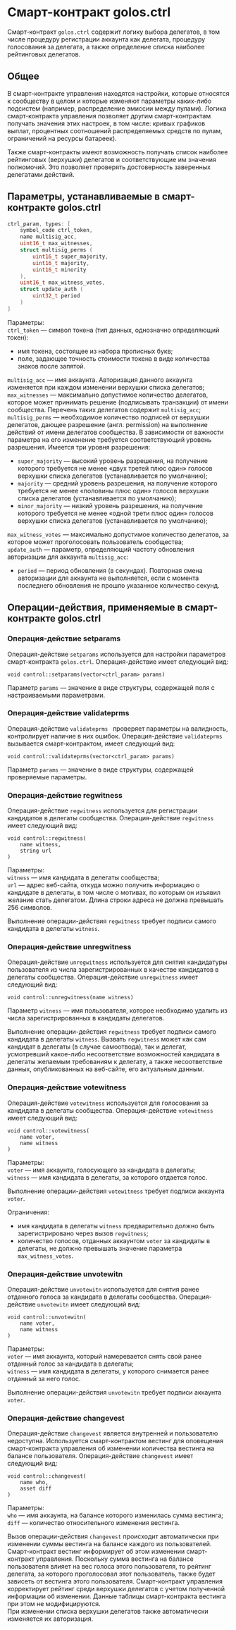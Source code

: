 ﻿# Смарт-контракт golos.ctrl
Смарт-контракт `golos.ctrl` содержит логику выбора делегатов, в том числе процедуру регистрации аккаунта как делегата, процедуру голосования за делегата, а также определение списка наиболее рейтинговых делегатов.

## Общее
В смарт-контракте управления находятся настройки, которые относятся к сообществу в целом и которые изменяют параметры каких-либо подсистем (например, распределение эмиссии между пулами). Логика смарт-контракта управления позволяет другим смарт-контрактам получать значения этих настроек, в том числе: кривых графиков выплат, процентных соотношений распределяемых средств по пулам, ограничений на ресурсы батареек).  

Также смарт-контракты имеют возможность получать список наиболее рейтинговых (верхушки) делегатов и соответствующие им значения полномочий. Это позволяет проверять достоверность заверенных делегатами действий.

## Параметры, устанавливаемые в смарт-контракте golos.ctrl

```cpp
ctrl_param, types: [
    symbol_code ctrl_token,
    name multisig_acc,
    uint16_t max_witnesses,
    struct multisig_perms (
        uint16_t super_majority,
        uint16_t majority,
        uint16_t minority
    ), 
    uint16_t max_witness_votes,
    struct update_auth (
        uint32_t period
    )
]
```
Параметры:  
`ctrl_token` — символ токена (тип данных, однозначно определяющий токен):
  * имя токена, состоящее из набора прописных букв;  
  * поле, задающее точность стоимости токена в виде количества знаков после запятой.  

`multisig_acc` — имя аккаунта. Авторизация данного аккаунта изменяется при каждом изменении верхушки списка делегатов;  
`max_witnesses` — максимально допустимое количество делегатов, которое может принимать решение (подписывать транзакции) от имени сообщества. Перечень таких делегатов содержит `multisig_acc`;  
`multisig_perms` — необходимое количество подписей от верхушки делегатов, дающее разрешение (англ. permission) на выполнение действий от имени делегатов сообщества. В зависимости от важности параметра на его изменение требуется соответствующий уровень разрешения. Имеется три уровня разрешения:  
  * `super_majority` — высокий уровень разрешения, на получение которого требуется не менее «двух третей плюс один» голосов верхушки списка делегатов (устанавливается по умолчанию);
  * `majority` — средний уровень разрешения, на получение которого требуется не менее «половины плюс один» голосов верхушки списка делегатов (устанавливается по умолчанию);
  * `minor_majority` — низкий уровень разрешения, на получение которого требуется не менее «одной трети плюс один» голосов верхушки списка делегатов (устанавливается по умолчанию);  

`max_witness_votes` — максимально допустимое количество делегатов, за которое может проголосовать пользователь сообщества;  
`update_auth` — параметр, определяющий частоту обновления авторизации для аккаунта `multisig_acc`:  
  * `period` — период обновления (в секундах). Повторная смена авторизации для аккаунта не выполняется, если с момента последнего обновления не прошло указанное количество секунд.  


## Операции-действия, применяемые в смарт-контракте golos.ctrl

### Операция-действие setparams
Операция-действие `setparams` используется для настройки параметров смарт-контракта `golos.ctrl`. Операция-действие имеет следующий вид:

```cpu
void control::setparams(vector<ctrl_param> params)
```
Параметр `params` — значение в виде структуры, содержащей поля с настраиваемыми параметрами. 

### Операция-действие validateprms
Операция-действие `validateprms ` проверяет параметры на валидность, контролирует наличие в них ошибок. Операция-действие `validateprms` вызывается смарт-контрактом, имеет следующий вид:

```cpu 
void control::validateprms(vector<ctrl_param> params)
```
Параметр `params` — значение в виде структуры, содержащей проверяемые параметры.

### Операция-действие regwitness
Операция-действие `regwitness` используется для регистрации кандидатов в делегаты сообщества. Операция-действие `regwitness` имеет следующий вид:  
```cpu
void control::regwitness(
    name witness,
    string url
)
```
Параметры:  
`witness` — имя кандидата в делегаты сообщества;  
`url` — адрес веб-сайта, откуда можно получить информацию о кандидате в делегаты, в том числе о мотивах, по которым он изъявил желание стать делегатом. Длина строки адреса не должна превышать 256 символов.  

Выполнение операции-действия `regwitness` требует подписи самого кандидата в делегаты `witness`.  

### Операция-действие unregwitness
Операция-действие `unregwitness` используется для снятия кандидатуры пользователя из числа зарегистрированных в качестве кандидатов в делегаты сообщества. Операция-действие `unregwitness` имеет следующий вид:
```cpu
void control::unregwitness(name witness)
```
Параметр `witness` — имя пользователя, которое необходимо удалить из числа зарегистрированных в кандидаты делегатов.  

Выполнение операции-действия `regwitness` требует подписи самого кандидата в делегаты `witness`.  Вызвать `regwitness` может как сам кандидат в делегаты (в случае самоотвода), так и делегат, усмотревший какое-либо несоответствие возможностей кандидата в делегаты желаемым требованиям к делегату, а также несоответствие данных, опубликованных на веб-сайте, его актуальным данным. 

### Операция-действие votewitness
Операция-действие `votewitness` используется для голосования за кандидата в делегаты сообщества.
Операция-действие `votewitness` имеет следующий вид:
```cpu
void control::votewitness(
    name voter,
    name witness
)
```
Параметры:  
`voter` — имя аккаунта, голосующего за кандидата в делегаты;  
`witness` — имя кандидата в делегаты, за которого отдается голос.  

Выполнение операции-действия `votewitness` требует подписи аккаунта `voter`.  

Ограничения:  
  * имя кандидата в делегаты `witness` предварительно должно быть зарегистрировано через вызов `regwitness`;
  * количество голосов, отданных аккаунтом `voter` за кандидаты в делегаты, не должно превышать значение параметра `max_witness_votes`.    

### Операция-действие unvotewitn
Операция-действие `unvotewitn` используется для снятия ранее отданного голоса за кандидата в делегаты сообщества.
Операция-действие `unvotewitn` имеет следующий вид:
```cpu
void control::unvotewitn(
    name voter,
    name witness
)
```
Параметры:  
`voter` —  имя аккаунта, который намеревается снять свой ранее отданный голос за кандидата в делегаты;  
`witness` — имя кандидата в делегаты, у которого снимается ранее отданный за него голос.  

Выполнение операции-действия `unvotewitn` требует подписи аккаунта `voter`.  

### Операция-действие changevest
Операция-действие `changevest`  является внутренней и пользователю недоступна. Используется смарт-контрактом вестинг для оповещения смарт-контракта управления об изменении количества вестинга на балансе пользователя. 
Операция-действие `changevest` имеет следующий вид:
```cpu
void control::changevest(
    name who,
    asset diff
)
```
Параметры:  
`who` — имя аккаунта, на балансе которого изменилась сумма вестинга;  
`diff` — количество относительного изменения вестинга.  

Вызов операции-действия `changevest` происходит автоматически при изменении суммы вестинга на балансе каждого из пользователей. Смарт-контракт вестинг информирует об этом изменении смарт-контракт управления. Поскольку сумма вестинга на балансе пользователя влияет на вес голоса этого пользователя, то рейтинг делегата, за которого проголосовал этот пользователь, также будет зависеть от вестинга этого пользователя. Смарт-контракт управления корректирует рейтинг среди верхушки делегатов с учетом полученной информации об изменении.  Данные таблицы смарт-контракта вестинга при этом не модифицируются.  
При изменении списка верхушки делегатов также автоматически изменяется их авторизация. 

